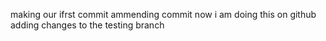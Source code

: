 making our ifrst commit
ammending commit
now i am doing this on github
adding changes to the testing branch